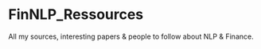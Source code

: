# FinNLP_Ressources
All my sources, interesting papers &amp; people to follow about NLP &amp; Finance.
